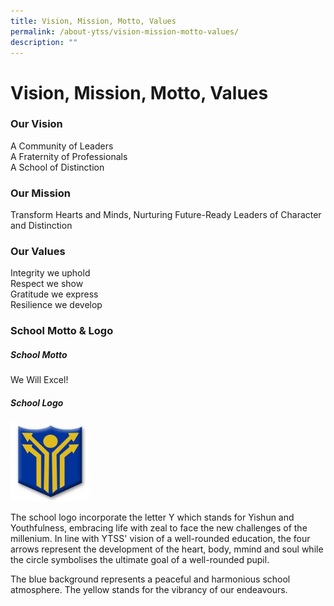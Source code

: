 ```yaml
---
title: Vision, Mission, Motto, Values
permalink: /about-ytss/vision-mission-motto-values/
description: ""
---
```

# **Vision, Mission, Motto, Values**

### Our Vision

A Community of Leaders  
A Fraternity of Professionals  
A School of Distinction  
  

### Our Mission

Transform Hearts and Minds, Nurturing Future-Ready Leaders of Character and Distinction  
  

### Our Values

Integrity we uphold   
Respect we show   
Gratitude we express   
Resilience we develop

### School Motto & Logo

##### School Motto

We Will Excel!

##### School Logo

<img src="/images/Picture32.jpg" 
     style="width:25%">
		 
The school logo incorporate the letter Y which stands for Yishun and Youthfulness, embracing life with zeal to face the new challenges of the millenium. In line with YTSS' vision of a well-rounded education, the four arrows represent the development of the heart, body, mmind and soul while the circle symbolises the ultimate goal of a well-rounded pupil.

The blue background represents a peaceful and harmonious school atmosphere. The yellow stands for the vibrancy of our endeavours.